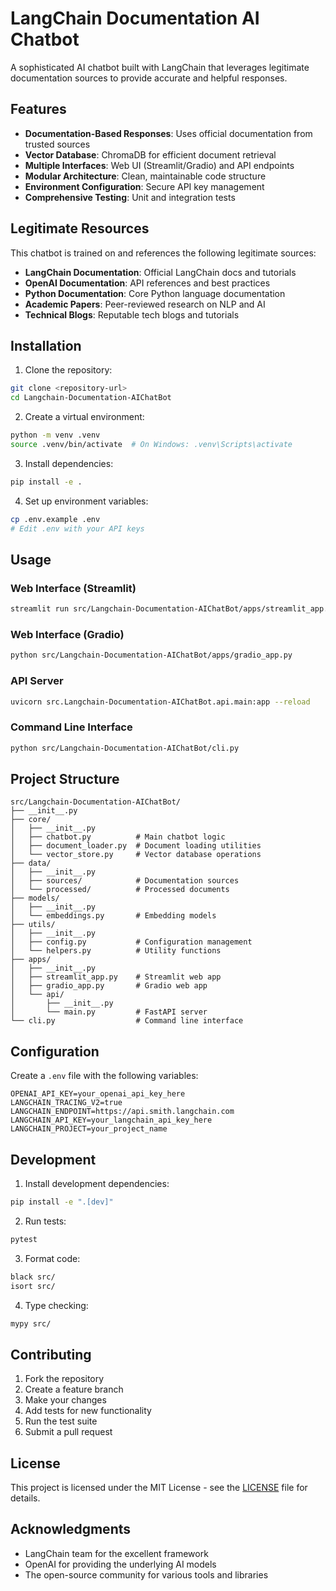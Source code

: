 # LangChain Documentation AI Chatbot

A sophisticated AI chatbot built with LangChain that leverages legitimate documentation sources to provide accurate and helpful responses.

## Features

- **Documentation-Based Responses**: Uses official documentation from trusted sources
- **Vector Database**: ChromaDB for efficient document retrieval
- **Multiple Interfaces**: Web UI (Streamlit/Gradio) and API endpoints
- **Modular Architecture**: Clean, maintainable code structure
- **Environment Configuration**: Secure API key management
- **Comprehensive Testing**: Unit and integration tests

## Legitimate Resources

This chatbot is trained on and references the following legitimate sources:

- **LangChain Documentation**: Official LangChain docs and tutorials
- **OpenAI Documentation**: API references and best practices
- **Python Documentation**: Core Python language documentation
- **Academic Papers**: Peer-reviewed research on NLP and AI
- **Technical Blogs**: Reputable tech blogs and tutorials

## Installation

1. Clone the repository:
```bash
git clone <repository-url>
cd Langchain-Documentation-AIChatBot
```

2. Create a virtual environment:
```bash
python -m venv .venv
source .venv/bin/activate  # On Windows: .venv\Scripts\activate
```

3. Install dependencies:
```bash
pip install -e .
```

4. Set up environment variables:
```bash
cp .env.example .env
# Edit .env with your API keys
```

## Usage

### Web Interface (Streamlit)
```bash
streamlit run src/Langchain-Documentation-AIChatBot/apps/streamlit_app.py
```

### Web Interface (Gradio)
```bash
python src/Langchain-Documentation-AIChatBot/apps/gradio_app.py
```

### API Server
```bash
uvicorn src.Langchain-Documentation-AIChatBot.api.main:app --reload
```

### Command Line Interface
```bash
python src/Langchain-Documentation-AIChatBot/cli.py
```

## Project Structure

```
src/Langchain-Documentation-AIChatBot/
├── __init__.py
├── core/
│   ├── __init__.py
│   ├── chatbot.py          # Main chatbot logic
│   ├── document_loader.py  # Document loading utilities
│   └── vector_store.py     # Vector database operations
├── data/
│   ├── __init__.py
│   ├── sources/            # Documentation sources
│   └── processed/          # Processed documents
├── models/
│   ├── __init__.py
│   └── embeddings.py       # Embedding models
├── utils/
│   ├── __init__.py
│   ├── config.py           # Configuration management
│   └── helpers.py          # Utility functions
├── apps/
│   ├── __init__.py
│   ├── streamlit_app.py    # Streamlit web app
│   ├── gradio_app.py       # Gradio web app
│   └── api/
│       ├── __init__.py
│       └── main.py         # FastAPI server
└── cli.py                  # Command line interface
```

## Configuration

Create a `.env` file with the following variables:

```env
OPENAI_API_KEY=your_openai_api_key_here
LANGCHAIN_TRACING_V2=true
LANGCHAIN_ENDPOINT=https://api.smith.langchain.com
LANGCHAIN_API_KEY=your_langchain_api_key_here
LANGCHAIN_PROJECT=your_project_name
```

## Development

1. Install development dependencies:
```bash
pip install -e ".[dev]"
```

2. Run tests:
```bash
pytest
```

3. Format code:
```bash
black src/
isort src/
```

4. Type checking:
```bash
mypy src/
```

## Contributing

1. Fork the repository
2. Create a feature branch
3. Make your changes
4. Add tests for new functionality
5. Run the test suite
6. Submit a pull request

## License

This project is licensed under the MIT License - see the [LICENSE](LICENSE) file for details.

## Acknowledgments

- LangChain team for the excellent framework
- OpenAI for providing the underlying AI models
- The open-source community for various tools and libraries
